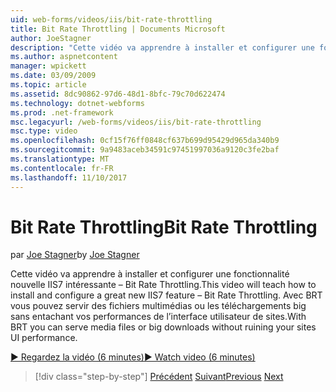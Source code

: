```yaml
---
uid: web-forms/videos/iis/bit-rate-throttling
title: Bit Rate Throttling | Documents Microsoft
author: JoeStagner
description: "Cette vidéo va apprendre à installer et configurer une fonctionnalité nouvelle IIS7 intéressante – Bit Rate Throttling. Avec BRT vous servir des fichiers multimédias ou les téléchargements big withou..."
ms.author: aspnetcontent
manager: wpickett
ms.date: 03/09/2009
ms.topic: article
ms.assetid: 8dc90862-97d6-48d1-8bfc-79c70d622474
ms.technology: dotnet-webforms
ms.prod: .net-framework
msc.legacyurl: /web-forms/videos/iis/bit-rate-throttling
msc.type: video
ms.openlocfilehash: 0cf15f76ff0848cf637b699d95429d965da340b9
ms.sourcegitcommit: 9a9483aceb34591c97451997036a9120c3fe2baf
ms.translationtype: MT
ms.contentlocale: fr-FR
ms.lasthandoff: 11/10/2017
---
```

<a name="bit-rate-throttling"></a><span data-ttu-id="9f2b9-104">Bit Rate Throttling</span><span class="sxs-lookup"><span data-stu-id="9f2b9-104">Bit Rate Throttling</span></span>
====================
<span data-ttu-id="9f2b9-105">par [Joe Stagner](https://github.com/JoeStagner)</span><span class="sxs-lookup"><span data-stu-id="9f2b9-105">by [Joe Stagner](https://github.com/JoeStagner)</span></span>

<span data-ttu-id="9f2b9-106">Cette vidéo va apprendre à installer et configurer une fonctionnalité nouvelle IIS7 intéressante – Bit Rate Throttling.</span><span class="sxs-lookup"><span data-stu-id="9f2b9-106">This video will teach how to install and configure a great new IIS7 feature – Bit Rate Throttling.</span></span> <span data-ttu-id="9f2b9-107">Avec BRT vous pouvez servir des fichiers multimédias ou les téléchargements big sans entachant vos performances de l’interface utilisateur de sites.</span><span class="sxs-lookup"><span data-stu-id="9f2b9-107">With BRT you can serve media files or big downloads without ruining your sites UI performance.</span></span>

[<span data-ttu-id="9f2b9-108">&#9654; Regardez la vidéo (6 minutes)</span><span class="sxs-lookup"><span data-stu-id="9f2b9-108">&#9654; Watch video (6 minutes)</span></span>](https://channel9.msdn.com/Blogs/ASP-NET-Site-Videos/bit-rate-throttling)

>[!div class="step-by-step"]
<span data-ttu-id="9f2b9-109">[Précédent](installing-ftp7.md)
[Suivant](iis7-playlists.md)</span><span class="sxs-lookup"><span data-stu-id="9f2b9-109">[Previous](installing-ftp7.md)
[Next](iis7-playlists.md)</span></span>

